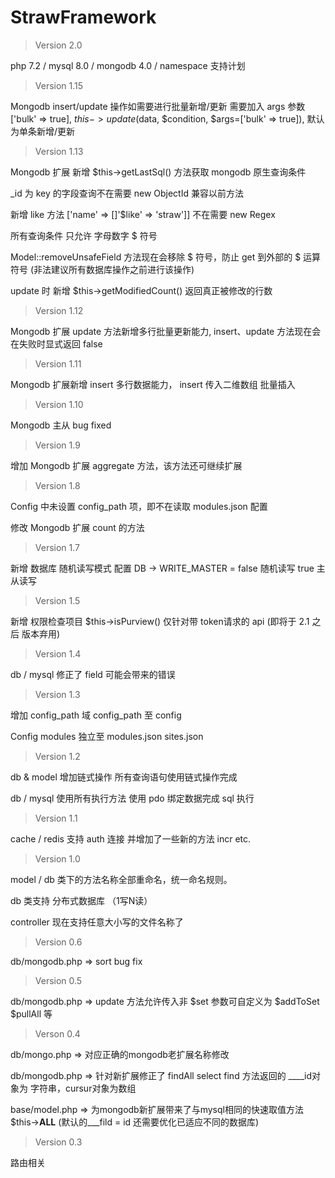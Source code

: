 # StrawFramework

> Version 2.0

php 7.2 / mysql 8.0 / mongodb 4.0 / namespace 支持计划

> Version 1.15

Mongodb insert/update 操作如需要进行批量新增/更新 需要加入 args 参数 ['bulk' => true], $this->update($data, $condition, $args=['bulk' => true]), 默认为单条新增/更新

> Version 1.13

Mongodb 扩展 新增 $this->getLastSql() 方法获取 mongodb 原生查询条件

_id 为 key 的字段查询不在需要 new ObjectId 兼容以前方法

新增 like 方法 ['name' => []'$like' => 'straw']] 不在需要 new Regex

所有查询条件 只允许 字母数字 $ 符号

Model::removeUnsafeField 方法现在会移除 $ 符号，防止 get 到外部的 $ 运算符号 (非法建议所有数据库操作之前进行该操作)

update 时 新增 $this->getModifiedCount() 返回真正被修改的行数

> Version 1.12

Mongodb 扩展 update 方法新增多行批量更新能力, insert、update 方法现在会在失败时显式返回 false

> Version 1.11

Mongodb 扩展新增 insert 多行数据能力， insert 传入二维数组 批量插入

> Version 1.10

Mongodb 主从 bug fixed

> Version 1.9

增加 Mongodb 扩展 aggregate 方法，该方法还可继续扩展

> Version 1.8

Config 中未设置 config_path 项，即不在读取 modules.json 配置

修改 Mongodb 扩展 count 的方法

> Version 1.7

新增 数据库 随机读写模式 配置 DB -> WRITE_MASTER = false 随机读写 true 主从读写

> Version 1.5

新增 权限检查项目 $this->isPurview() 仅针对带 token请求的 api (即将于 2.1 之后 版本弃用)

> Version 1.4

db / mysql 修正了 field 可能会带来的错误

> Version 1.3

增加 config_path 域 config_path 至 config

Config  modules 独立至 modules.json sites.json 

> Version 1.2

db & model 增加链式操作 所有查询语句使用链式操作完成

db / mysql 使用所有执行方法 使用 pdo 绑定数据完成 sql 执行

> Version 1.1

cache / redis 支持 auth 连接 并增加了一些新的方法 incr etc.

> Version 1.0

model / db 类下的方法名称全部重命名，统一命名规则。

db 类支持 分布式数据库 （1写N读）

controller 现在支持任意大小写的文件名称了

> Version 0.6

db/mongodb.php => sort bug fix

> Version 0.5

db/mongodb.php => update 方法允许传入非 $set 参数可自定义为 $addToSet $pullAll 等

> Verson 0.4

db/mongo.php => 对应正确的mongodb老扩展名称修改

db/mongodb.php => 针对新扩展修正了 findAll select find 方法返回的 ____id对象为 字符串，cursur对象为数组

base/model.php => 为mongodb新扩展带来了与mysql相同的快速取值方法 $this->__ALL__ (默认的___fild = id 还需要优化已适应不同的数据库) 

> Version 0.3

路由相关
